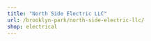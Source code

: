 ```yaml
---
title: "North Side Electric LLC"
url: /brooklyn-park/north-side-electric-llc/
shop: electrical
---
```

